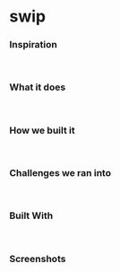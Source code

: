 # swip

<h3>Inspiration</h3>
<p></p>
<br />

<h3>What it does</h3>
<p></p>
<br />

<h3>How we built it</h3>
<p></p>
<br />

<h3>Challenges we ran into</h3>
<p></p>
<br />

<h3>Built With</h3>
<p></p>
<br />

<h3>Screenshots</h3>
